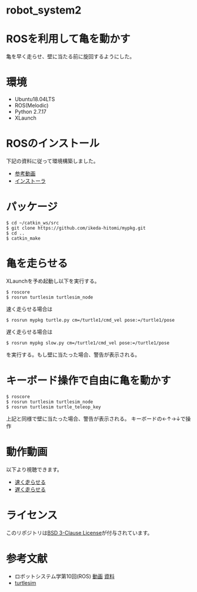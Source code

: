 # robot_system2

# ROSを利用して亀を動かす
亀を早く走らせ、壁に当たる前に旋回するようにした。

# 環境
- Ubuntu18.04LTS
- ROS(Melodic)
- Python 2.7.17
- XLaunch

# ROSのインストール
下記の資料に従って環境構築しました。
- [参考動画](https://www.youtube.com/watch?v=AFSrcE3qFkU)
- [インストーラ](https://github.com/ryuichiueda/ros_setup_scripts_Ubuntu18.04_desktop.git)


# パッケージ
```
$ cd ~/catkin_ws/src
$ git clone https://github.com/ikeda-hitomi/mypkg.git
$ cd ..
$ catkin_make
```
# 亀を走らせる
XLaunchを予め起動し以下を実行する。
```
$ roscore
$ rosrun turtlesim turtlesim_node
```
速く走らせる場合は
```
$ rosrun mypkg turtle.py cm=/turtle1/cmd_vel pose:=/turtle1/pose
```
遅く走らせる場合は
```
$ rosrun mypkg slow.py cm=/turtle1/cmd_vel pose:=/turtle1/pose
```
を実行する。もし壁に当たった場合、警告が表示される。

# キーボード操作で自由に亀を動かす
```
$ roscore
$ rosrun turtlesim turtlesim_node
$ rosrun turtlesim turtle_teleop_key
```
上記と同様で壁に当たった場合、警告が表示される。
キーボードの←↑→↓で操作

# 動作動画
以下より視聴できます。  
- [速く走らせる](https://youtu.be/JKBOvewLHmA)
- [遅く走らせる](https://youtu.be/tPKpvd6Urs4)

# ライセンス
このリポジトリは[BSD 3-Clause License](https://github.com/ikeda-hitomi/mypkg/blob/main/LICENSE)が付与されています。

# 参考文献
- ロボットシステム学第10回(ROS)
[動画](https://www.youtube.com/watch?v=PL85Pw_zQH0)
[資料](https://ryuichiueda.github.io/robosys2020/lesson10_ros.html#/)
- [turtlesim](https://brain.cc.kogakuin.ac.jp/~kanamaru/lecture/ROS/index3.html)
